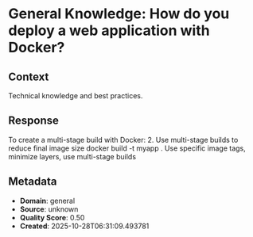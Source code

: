 # General Knowledge: How do you deploy a web application with Docker?

## Context
Technical knowledge and best practices.

## Response
To create a multi-stage build with Docker: 2. Use multi-stage builds to reduce final image size docker build -t myapp . Use specific image tags, minimize layers, use multi-stage builds

## Metadata
- **Domain**: general
- **Source**: unknown
- **Quality Score**: 0.50
- **Created**: 2025-10-28T06:31:09.493781